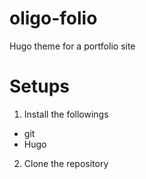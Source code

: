 # oligo-folio
Hugo theme for a portfolio site

# Setups

1. Install the followings

* git
* Hugo

2. Clone the repository
